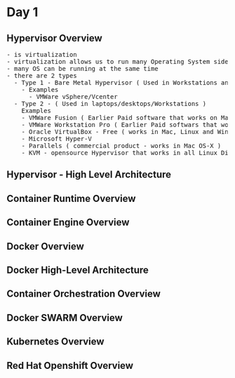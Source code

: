 # Day 1

## Hypervisor Overview
<pre>
- is virtualization
- virtualization allows us to run many Operating System side by side on the same machine ( laptop/desktop/workstation/server )
- many OS can be running at the same time
- there are 2 types
  - Type 1 - Bare Metal Hypervisor ( Used in Workstations and Servers )
    - Examples
      - VMWare vSphere/Vcenter
  - Type 2 - ( Used in laptops/desktops/Workstations )
    Examples
    - VMWare Fusion ( Earlier Paid software that works on Mac OS-X, it is made free by VMWare )
    - VMWare Workstation Pro ( Earlier Paid softwars that works in Linux and Windows, now it is completely free )
    - Oracle VirtualBox - Free ( works in Mac, Linux and Windows )
    - Microsoft Hyper-V
    - Parallels ( commercial product - works in Mac OS-X )
    - KVM - opensource Hypervisor that works in all Linux Distributions
</pre>

## Hypervisor - High Level Architecture

## Container Runtime Overview

## Container Engine Overview

## Docker Overview

## Docker High-Level Architecture

## Container Orchestration Overview

## Docker SWARM Overview

## Kubernetes Overview

## Red Hat Openshift Overview
